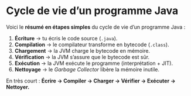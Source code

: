# Cycle de vie d’un programme Java

Voici le **résumé en étapes simples** du cycle de vie d’un programme Java :

1. **Écriture** → tu écris le code source (`.java`).
2. **Compilation** → le compilateur transforme en bytecode (`.class`).
3. **Chargement** → la JVM charge le bytecode en mémoire.
4. **Vérification** → la JVM s’assure que le bytecode est sûr.
5. **Exécution** → la JVM exécute le programme (interprétation + JIT).
6. **Nettoyage** → le _Garbage Collector_ libère la mémoire inutile.

En très court : **Écrire → Compiler → Charger → Vérifier → Exécuter → Nettoyer.**
